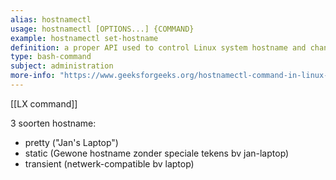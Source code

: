 ```yaml
---
alias: hostnamectl
usage: hostnamectl [OPTIONS...] {COMMAND}
example: hostnamectl set-hostname 
definition: a proper API used to control Linux system hostname and change its related settings.
type: bash-command
subject: administration
more-info: "https://www.geeksforgeeks.org/hostnamectl-command-in-linux-with-examples/"
---
```

 
[[LX command]]

3 soorten hostname:
- pretty ("Jan's Laptop")
- static (Gewone hostname zonder speciale tekens bv jan-laptop)
- transient (netwerk-compatible bv laptop)